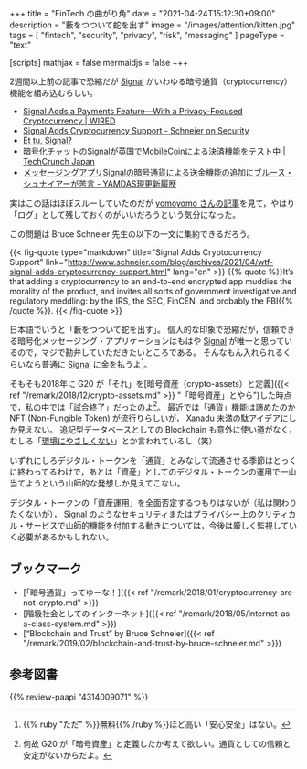 +++
title = "FinTech の曲がり角"
date =  "2021-04-24T15:12:30+09:00"
description = "藪をつついて蛇を出す"
image = "/images/attention/kitten.jpg"
tags = [ "fintech", "security", "privacy", "risk", "messaging" ]
pageType = "text"

[scripts]
  mathjax = false
  mermaidjs = false
+++

2週間以上前の記事で恐縮だが [Signal] がいわゆる暗号通貨（cryptocurrency）機能を組み込むらしい。

- [Signal Adds a Payments Feature—With a Privacy-Focused Cryptocurrency | WIRED](https://www.wired.com/story/signal-mobilecoin-payments-messaging-cryptocurrency/)
- [Signal Adds Cryptocurrency Support - Schneier on Security](https://www.schneier.com/blog/archives/2021/04/wtf-signal-adds-cryptocurrency-support.html)
- [Et tu, Signal?](https://www.stephendiehl.com/blog/signal.html)
- [暗号化チャットのSignalが英国でMobileCoinによる決済機能をテスト中  |  TechCrunch Japan](https://techcrunch.com/2021/04/06/signal-tests-payments-in-the-uk-using-mobilecoin/)
- [メッセージングアプリSignalの暗号通貨による送金機能の追加にブルース・シュナイアーが苦言 - YAMDAS現更新履歴](https://yamdas.hatenablog.com/entry/20210412/signal-cryptcurrency)

実はこの話はほぼスルーしていたのだが [yomoyomo さんの記事](https://yamdas.hatenablog.com/entry/20210412/signal-cryptcurrency "メッセージングアプリSignalの暗号通貨による送金機能の追加にブルース・シュナイアーが苦言 - YAMDAS現更新履歴")を見て，やはり「ログ」として残しておくのがいいだろうという気分になった。

この問題は Bruce Schneier 先生の以下の一文に集約できるだろう。

{{< fig-quote type="markdown" title="Signal Adds Cryptocurrency Support" link="https://www.schneier.com/blog/archives/2021/04/wtf-signal-adds-cryptocurrency-support.html" lang="en" >}}
{{% quote %}}It’s that adding a cryptocurrency to an end-to-end encrypted app muddies the morality of the product, and invites all sorts of government investigative and regulatory meddling: by the IRS, the SEC, FinCEN, and probably the FBI{{% /quote %}}.
{{< /fig-quote >}}

日本語でいうと「藪をつついて蛇を出す」。
個人的な印象で恐縮だが，信頼できる暗号化メッセージング・アプリケーションはもはや [Signal] が唯一と思っているので，マジで勘弁していただきたいところである。
そんなもん入れられるくらいなら普通に [Signal] に金を払うよ[^sec1]。

[^sec1]: {{% ruby "ただ" %}}無料{{% /ruby %}}ほど高い「安心安全」はない。

そもそも2018年に G20 が「それ」を[暗号資産（crypto-assets）と定義]({{< ref "/remark/2018/12/crypto-assets.md" >}} "「暗号資産」とやら")した時点で，私の中では「試合終了」だったのよ[^curr1]。
最近では「通貨」機能は諦めたのか NFT (Non-Fungible Token) が流行りらしいが， Xanadu 未満の駄アイデアにしか見えない。
追記型データベースとしての Blockchain も意外に使い道がなく，むしろ「[環境にやさしくない](https://wired.jp/2021/03/30/blockchain-cryptocurrency-energy-use/ "ブロックチェーンによるエネルギーの大量消費を解消できるか：動き出したイーサリアムと「PoS」の潜在力 | WIRED.jp")」とか言われているし（笑）

[^curr1]: 何故 G20 が「暗号資産」と定義したか考えて欲しい。通貨としての信頼と安定がないからだよ。

いずれにしろデジタル・トークンを「通貨」とみなして流通させる季節はとっくに終わってるわけで，あとは「資産」としてのデジタル・トークンの運用で一山当てようという山師的な発想しか見えてこない。

デジタル・トークンの「資産運用」を全面否定するつもりはないが（私は関わりたくないが）， [Signal] のようなセキュリティまたはプライバシー上のクリティカル・サービスで山師的機能を付加する動きについては，今後は厳しく監視していく必要があるかもしれない。

## ブックマーク

- [「暗号通貨」ってゆーな！]({{< ref "/remark/2018/01/cryptocurrency-are-not-crypto.md" >}})
- [階級社会としてのインターネット]({{< ref "/remark/2018/05/internet-as-a-class-system.md" >}})
- [“Blockchain and Trust” by Bruce Schneier]({{< ref "/remark/2019/02/blockchain-and-trust-by-bruce-schneier.md" >}})

[Signal]: https://signal.org/

## 参考図書

{{% review-paapi "4314009071" %}} <!-- 暗号化 プライバシーを救った反乱者たち -->
